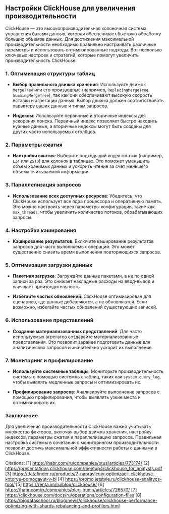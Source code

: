 ## Настройки ClickHouse для увеличения производительности

ClickHouse — это высокопроизводительная колоночная система управления базами данных, которая обеспечивает быструю обработку больших объемов данных. Для достижения максимальной производительности необходимо правильно настраивать различные параметры и использовать оптимизированные подходы. Вот несколько ключевых настроек и стратегий, которые помогут увеличить производительность ClickHouse.

### 1. Оптимизация структуры таблиц

- **Выбор правильного движка хранения**: Используйте движок `MergeTree` или его производные (например, `ReplacingMergeTree`, `SummingMergeTree`), так как они обеспечивают высокую скорость вставки и агрегации данных. Выбор движка должен соответствовать характеру ваших данных и типам запросов.

- **Индексы**: Используйте первичные и вторичные индексы для ускорения поиска. Первичный индекс позволяет быстро находить нужные данные, а вторичные индексы могут быть созданы для других часто используемых столбцов.

### 2. Параметры сжатия

- **Настройки сжатия**: Выберите подходящий кодек сжатия (например, `LZ4` или `ZSTD`) для колонок в таблицах. Это поможет уменьшить объем хранимых данных и ускорить чтение за счет меньшего объема считываемой информации.

### 3. Параллелизация запросов

- **Использование всех доступных ресурсов**: Убедитесь, что ClickHouse использует все ядра процессора и оперативную память. Это можно настроить через параметры конфигурации, такие как `max_threads`, чтобы увеличить количество потоков, обрабатывающих запросы.

### 4. Настройка кэширования

- **Кэширование результатов**: Включите кэширование результатов запросов для часто выполняемых операций. Это может существенно снизить время выполнения повторяющихся запросов.

### 5. Оптимизация загрузки данных

- **Пакетная загрузка**: Загружайте данные пакетами, а не по одной записи за раз. Это снижает накладные расходы на ввод-вывод и улучшает производительность.

- **Избегайте частых обновлений**: ClickHouse оптимизирован для сценариев, где данные добавляются, а не обновляются. Если возможно, избегайте частых обновлений существующих записей.

### 6. Использование представлений

- **Создание материализованных представлений**: Для часто используемых агрегатов создавайте материализованные представления. Это позволит заранее подготовить данные для аналитических запросов и значительно ускорит их выполнение.

### 7. Мониторинг и профилирование

- **Используйте системные таблицы**: Мониторьте производительность системы с помощью системных таблиц, таких как `system.query_log`, чтобы выявлять медленные запросы и оптимизировать их.

- **Профилирование запросов**: Анализируйте выполнение запросов с помощью профилирования, чтобы выявлять узкие места и оптимизировать их.

### Заключение

Для увеличения производительности ClickHouse важно учитывать множество факторов, включая выбор движка хранения, настройку индексов, параметры сжатия и параллелизацию запросов. Правильная настройка системы в сочетании с мониторингом производительности позволит достичь максимальной эффективности работы с данными в ClickHouse.

Citations:
[1] https://habr.com/ru/companies/otus/articles/773174/
[2] https://presentations.clickhouse.com/meetup4/clickhouse_for_analysts.pdf
[3] https://datafinder.ru/products/7-napravleniy-optimizacii-clickhouse-kotorye-pomogayut-v-bi
[4] https://promo.jetstyle.ru/clickhouse-analitycs-tool/
[5] https://renta.im/ru/blog/clickhouse/
[6] https://habr.com/ru/companies/oleg-bunin/articles/726570/
[7] https://clickhouse.com/docs/ru/operations/configuration-files
[8] https://bigdataschool.ru/blog/news/clickhouse/clickhouse-performance-optimizing-with-shards-rebalancing-and-profilers.html